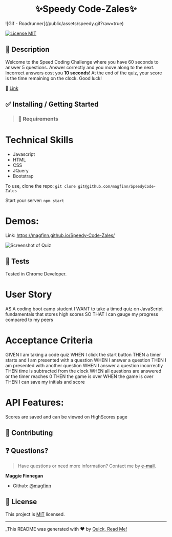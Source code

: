 <h1 align="center">✨Speedy Code-Zales✨</h1>
![Gif - Roadrunner](/public/assets/speedy.gif?raw=true)

<p>
<a href="https://opensource.org/licenses/MIT">
<img alt = "License MIT" src="https://img.shields.io/badge/license-MIT-success.svg" target="_blank" /></a>
</p>

## 📜 Description

Welcome to the
      Speed Coding Challenge where you have 60 seconds to answer 5 questions. Answer correctly and you move along to the
      next. Incorrect answers cost you <b>10 seconds</b>! At the end of the quiz, your score is the time remaining
      on the
      clock. Good luck!

🔗 <a href = 'https://magfinn.github.io/Speedy-Code-Zales//'>Link</a>

## ✅ Installing / Getting Started

> ### 🧰 Requirements
# Technical Skills

- Javascript
- HTML
- CSS
- JQuery
- Bootstrap

To use, clone the repo:
`git clone git@github.com/magfinn/SpeedyCode-Zales`

Start your server:
`npm start`

# Demos:
Link: https://magfinn.github.io/Speedy-Code-Zales/

![Screenshot of Quiz](/public/assets/screenshot.png?raw=true)


## 🚥 Tests

Tested in Chrome Developer.

# User Story

AS A coding boot camp student
I WANT to take a timed quiz on JavaScript fundamentals that stores high scores
SO THAT I can gauge my progress compared to my peers

# Acceptance Criteria

GIVEN I am taking a code quiz
WHEN I click the start button
THEN a timer starts and I am presented with a question
WHEN I answer a question
THEN I am presented with another question
WHEN I answer a question incorrectly
THEN time is subtracted from the clock
WHEN all questions are answered or the timer reaches 0
THEN the game is over
WHEN the game is over
THEN I can save my initials and score


# API Features:

Scores are saved and can be viewed on HighScores page

## 🤝 Contributing

## ❓ Questions?

> Have questions or need more information? Contact me by <a href='mailto:magfin@github.com'>e-mail</a>.

**Maggie Finnegan**

- Github: [@magfinn](https://github.com/magfinn)

## 📝 License

This project is [MIT](https://opensource.org/licenses/MIT) licensed.

---

\_This README was generated with ❤️ by [Quick, Read Me!](https://github.com/magfinn/Quick-README-)


